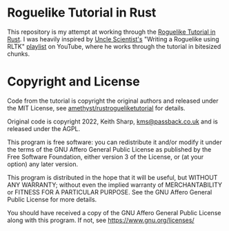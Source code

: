 # Roguelike Tutorial in Rust
This repository is my attempt at working through the [Roguelike Tutorial in Rust](https://bfnightly.bracketproductions.com).  I was heavily inspired by [Uncle Scientist's](https://www.youtube.com/c/UncleScientist) "Writing a Roguelike using RLTK" [playlist](https://www.youtube.com/playlist?list=PLib6-zlkjfXlSssBzA-ufj2qJdEFpJYUc) on YouTube, where he works through the tutorial in bitesized chunks.

# Copyright and License
Code from the tutorial is copyright the original authors and released under the MIT License, see [amethyst/rustrogueliketutorial](https://github.com/amethyst/rustrogueliketutorial) for details.

Original code is copyright 2022, Keith Sharp, kms@passback.co.uk and is released under the AGPL.

This program is free software: you can redistribute it and/or modify it under the terms of the GNU Affero General Public License as published by the Free Software Foundation, either version 3 of the License, or (at your option) any later version.

This program is distributed in the hope that it will be useful, but WITHOUT ANY WARRANTY; without even the implied warranty of MERCHANTABILITY or FITNESS FOR A PARTICULAR PURPOSE.  See the GNU Affero General Public License for more details.

You should have received a copy of the GNU Affero General Public License along with this program.  If not, see <https://www.gnu.org/licenses/>